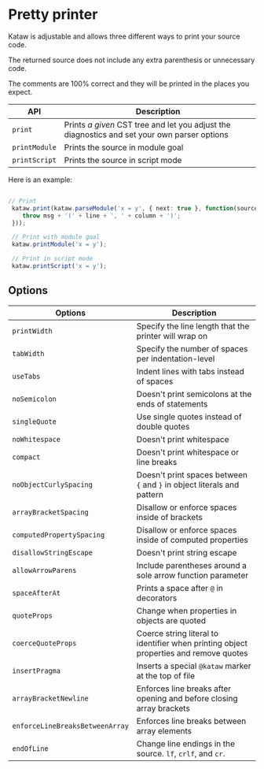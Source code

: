 # Pretty printer

Kataw is adjustable and allows three different ways to print your source code.

The returned source does not include any extra parenthesis or unnecessary code.

The comments are 100% correct and they will be printed in the places you expect.


| API        |   Description |
| ----------- |------------------------------------------------- |
| `print`  |   Prints *a given* CST tree and let you adjust the diagnostics and set your own parser options |
| `printModule`    | Prints the source in module goal |
| `printScript`    | Prints the source in script mode |

Here is an example:

```ts

// Print
 kataw.print(kataw.parseModule('x = y', { next: true }, function(source, kind, msg, line, column) {
    throw msg + '(' + line + ', ' + column + ')';
 }));

 // Print with module goal
 kataw.printModule('x = y');

 // Print in script mode
 kataw.printScript('x = y');
```

## Options

| Options        |   Description |
| ----------- |------------------------------------------------- |
| `printWidth`  | Specify the line length that the printer will wrap on |
| `tabWidth`    | Specify the number of spaces per indentation-level |
| `useTabs`    | Indent lines with tabs instead of spaces |
| `noSemicolon`    | Doesn't print semicolons at the ends of statements |
| `singleQuote`    | Use single quotes instead of double quotes |
| `noWhitespace`    | Doesn't print whitespace |
| `compact`    | Doesn't print whitespace or line breaks |
| `noObjectCurlySpacing`    | Doesn't print spaces between `{` and `}` in object literals and pattern |
| `arrayBracketSpacing`    | Disallow or enforce spaces inside of brackets |
| `computedPropertySpacing`    | Disallow or enforce spaces inside of computed properties |
| `disallowStringEscape`    | Doesn't print string escape |
| `allowArrowParens`    | Include parentheses around a sole arrow function parameter |
| `spaceAfterAt`    | Prints a space after `@` in decorators |
| `quoteProps`    | Change when properties in objects are quoted |
| `coerceQuoteProps` | Coerce string literal to identifier when printing object properties and remove quotes |
| `insertPragma`    | Inserts a special `@kataw` marker at the top of file |
| `arrayBracketNewline`    | Enforces line breaks after opening and before closing array brackets |
| `enforceLineBreaksBetweenArray`    | Enforces line breaks between array elements |
| `endOfLine`    | Change line endings in the source. `lf`, `crlf`, and `cr`. |

